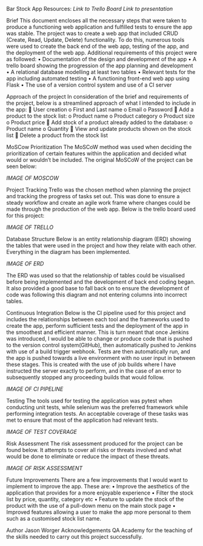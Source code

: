 Bar Stock App
Resources:
*Link to Trello Board*
*Link to presentation*

Brief
This document encloses all the necessary steps that were taken to produce a functioning web application and fulfilled tests to ensure the app was stable.  The project was to create a web app that included CRUD (Create, Read, Update, Delete) functionality. To do this, numerous tools were used to create the back end of the web app, testing of the app, and the deployment of the web app.
Additional requirements of this project were as followed:
•	Documentation of the design and development of the app
•	A trello board showing the progression of the app planning and development
•	A relational database modelling at least two tables 
•	Relevant tests for the app including automated testing
•	A functioning front-end web app using Flask
•	The use of a version control system and use of a CI server

Approach of the project
In consideration of the brief and requirements of the project, below is a streamlined approach of what I intended to include in the app:
	User creation
o	First and Last name
o	Email
o	Password
	Add a product to the stock list:
o	Product name
o	Product category
o	Product size
o	Product price
	Add stock of a product already added to the database:
o	Product name
o	Quantity
	View and update products shown on the stock list
	Delete a product from the stock list



MoSCow Prioritization 
The MoSCoW method was used when deciding the prioritization of certain features within the application and decided what would or wouldn’t be included. The original MoSCoW of the project can be seen below:

*IMAGE OF MOSCOW*
 

Project Tracking
Trello was the chosen method when planning the project and tracking the progress of tasks set out. This was done to ensure a steady workflow and create an agile work frame where changes could be made through the production of the web app. Below is the trello board used for this project:
 
*IMAGE OF TRELLO*





Database Structure
Below is an entity relationship diagram (ERD) showing the tables that were used in the project and how they relate with each other. Everything in the diagram has been implemented. 

*IMAGE OF ERD*





The ERD was used so that the relationship of tables could be visualised before being implemented and the development of back end coding began. It also provided a good base to fall back on to ensure the development of code was following this diagram and not entering columns into incorrect tables.

Continuous Integration
Below is the CI pipeline used for this project and includes the relationships between each tool and the frameworks used to create the app, perform sufficient tests and the deployment of the app in the smoothest and efficient manner. This is turn meant that once Jenkins was introduced, I would be able to change or produce code that is pushed to the version control system(GitHub), then automatically pushed to Jenkins with use of a build trigger webhook. Tests are then automatically run, and the app is pushed towards a live environment with no user input in between these stages. This is created with the use of job builds where I have instructed the server exactly to perform, and in the case of an error to subsequently stopped any proceeding builds that would follow. 

		
*IMAGE OF CI PIPELINE*





Testing
The tools used for testing the application was pytest when conducting unit tests, while selenium was the preferred framework while performing integration tests. An acceptable coverage of these tasks was met to ensure that most of the application had relevant tests. 


*IMAGE OF TEST COVERAGE*




Risk Assessment
The risk assessment produced for the project can be found below. It attempts to cover all risks or threats involved and what would be done to eliminate or reduce the impact of these threats. 


*IMAGE OF RISK ASSESSMENT*

Future Improvements
There are a few improvements that I would want to implement to improve the app. These are:
•	Improve the aesthetics of the application that provides for a more enjoyable experience
•	Filter the stock list by price, quantity, category etc
•	Feature to update the stock of the product with the use of a pull-down menu on the main stock page
•	Improved features allowing a user to make the app more personal to them such as a customised stock list name.


Author
Jason Worger
Acknowledgements
QA Academy for the teaching of the skills needed to carry out this project successfully.


